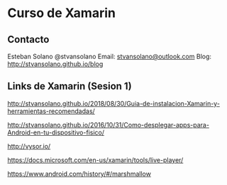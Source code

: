 # Curso de Xamarin

## Contacto
Esteban Solano @stvansolano 
Email: stvansolano@outlook.com 
Blog: http://stvansolano.github.io/blog
  
## Links de Xamarin (Sesion 1)

http://stvansolano.github.io/2018/08/30/Guia-de-instalacion-Xamarin-y-herramientas-recomendadas/

http://stvansolano.github.io/2016/10/31/Como-desplegar-apps-para-Android-en-tu-dispositivo-fisico/

http://vysor.io/

https://docs.microsoft.com/en-us/xamarin/tools/live-player/

https://www.android.com/history/#/marshmallow